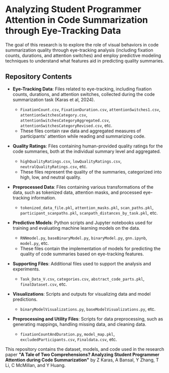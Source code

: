 
# Analyzing Student Programmer Attention in Code Summarization through Eye-Tracking Data

The goal of this research is to explore the role of visual behaviors in code summarization quality through eye-tracking analysis (including fixation counts, durations, and attention switches) and employ predictive modeling techniques to understand what features aid in predicting quality summaries.

## Repository Contents

- **Eye-Tracking Data**: Files related to eye-tracking, including fixation counts, durations, and attention switches, collected during the code summarization task (Karas et al, 2024).
    - `FixationCount.csv`, `FixationDuration.csv`, `attentionSwitches1.csv`, `attentionSwitchesCategory.csv`, `attentionSwitchesCategoryAggregated.csv`, `attentionSwitchesCategoryRevised.csv`, etc.
    - These files contain raw data and aggregated measures of participants' attention while reading and summarizing code.

- **Quality Ratings**: Files containing human-provided quality ratings for the code summaries, both at the individual summary level and aggregated.
    - `highQualityRatings.csv`, `lowQualityRatings.csv`, `neutralQualityRatings.csv`, etc.
    - These files represent the quality of the summaries, categorized into high, low, and neutral quality.

- **Preprocessed Data**: Files containing various transformations of the data, such as tokenized data, attention masks, and processed eye-tracking information.
    - `tokenized_data_file.pkl`, `attention_masks.pkl`, `scan_paths.pkl`, `participant_scanpaths.pkl`, `scanpath_distances_by_task.pkl`, etc.

- **Predictive Models**: Python scripts and Jupyter notebooks used for training and evaluating machine learning models on the data.
    - `RNNmodel.py`, `baseBinaryModel.py`, `binaryModel.py`, `gnn.ipynb`, `model.py`, etc.
    - These files contain the implementation of models for predicting the quality of code summaries based on eye-tracking features.

- **Supporting Files**: Additional files used to support the analysis and experiments.
    - `Task_Data_V.csv`, `categories.csv`, `abstract_code_parts.pkl`, `finalDataset.csv`, etc.

- **Visualizations**: Scripts and outputs for visualizing data and model predictions.
    - `binaryModelVisualizations.py`, `baseModelVisualizations.py`, etc.

- **Preprocessing and Utility Files**: Scripts for data preprocessing, such as generating mappings, handling missing data, and cleaning data.
    - `fixationCountAndDuration.py`, `model_map.pkl`, `excludedParticipants.csv`, `Finaldata.csv`, etc.


This repository contains the dataset, models, and code used in the research paper **"A Tale of Two Comprehensions? Analyzing Student Programmer Attention during Code Summarization"** by Z Karas, A Bansal, Y Zhang, T Li, C McMillan, and Y Huang. 
